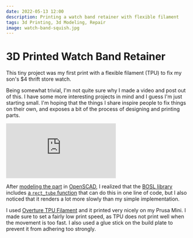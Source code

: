 ```yaml
---
date: 2022-05-13 12:00
description: Printing a watch band retainer with flexible filament
tags: 3d Printing, 3d Modeling, Repair
image: watch-band-squish.jpg
---
```


# 3D Printed Watch Band Retainer

This tiny project was my first print with a flexible filament (TPU) to fix my
son's $4 thrift store watch.

Being somewhat trivial, I'm not quite sure why I made a video and post out of
this. I have some more interesting projects in mind and I guess I'm just
starting small. I'm hoping that the things I share inspire people to fix things
on their own, and exposes a bit of the process of designing and printing parts.

<div class="video-container"><iframe src="https://www.youtube.com/embed/skQ_bd8g01c" title="YouTube video player" frameborder="0" allow="accelerometer; autoplay; clipboard-write; encrypted-media; gyroscope; picture-in-picture" allowfullscreen></iframe></div>

After [modeling the part](https://gist.github.com/zef/020ab703abe8aa96bfbdda32daeb7906) in
[OpenSCAD](https://www.openscad.org), I realized that the
[BOSL library](https://github.com/revarbat/BOSL2/wiki) includes
[a `rect_tube` function](https://github.com/revarbat/BOSL2/wiki/shapes3d.scad#module-rect_tube)
that can do this in one line of code, but I also noticed that it renders a lot
more slowly than my simple implementation.

I used [Overture TPU Filament](https://amzn.to/39kgqAC) and it printed very
nicely on my Prusa Mini. I made sure to set a fairly low print speed, as TPU
does not print well when the movement is too fast. I also used a glue stick on
the build plate to prevent it from adhering too strongly.

